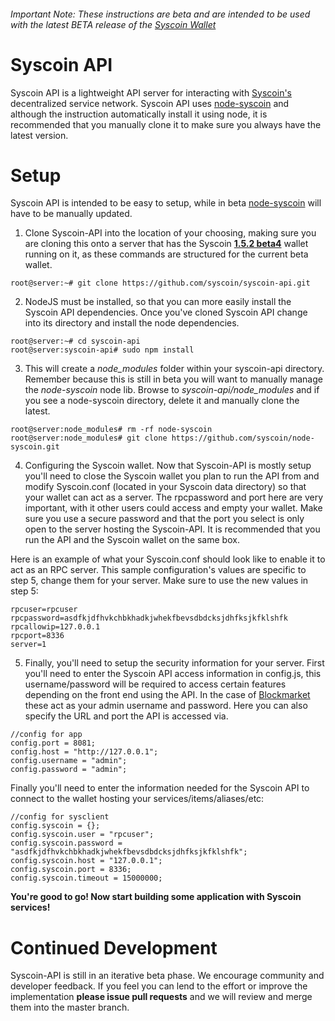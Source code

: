###### Important Note: These instructions are beta and are intended to be used with the latest BETA release of the [Syscoin Wallet](https://github.com/syscoin/syscoin/releases)
# Syscoin API
Syscoin API is a lightweight API server for interacting with [Syscoin's](http://syscoin.org) decentralized service network. Syscoin API uses [node-syscoin](https://github.com/syscoin/node-syscoin) and although the instruction automatically install it using node, it is recommended that you manually clone it to make sure you always have the latest version.

# Setup

Syscoin API is intended to be easy to setup, while in beta [node-syscoin](https://github.com/syscoin/node-syscoin) will have to be manually updated.

1. Clone Syscoin-API into the location of your choosing, making sure you are cloning this onto a server that has the Syscoin [**1.5.2 beta4**](https://github.com/syscoin/syscoin/releases/tag/1.5.2b4) wallet running on it, as these commands are structured for the current beta wallet.
```
root@server:~# git clone https://github.com/syscoin/syscoin-api.git
```
 
2. NodeJS must be installed, so that you can more easily install the Syscoin API dependencies. Once you've cloned Syscoin API change into its directory and install the node dependencies.
```
root@server:~# cd syscoin-api
root@server:syscoin-api# sudo npm install
```
 
3. This will create a *node_modules* folder within your syscoin-api directory. Remember because this is still in beta you will want to manually manage the *node-syscoin* node lib. Browse to *syscoin-api/node_modules* and if you see a node-syscoin directory, delete it and manually clone the latest.
```
root@server:node_modules# rm -rf node-syscoin
root@server:node_modules# git clone https://github.com/syscoin/node-syscoin.git
```
 
4. Configuring the Syscoin wallet. Now that Syscoin-API is mostly setup you'll need to close the Syscoin wallet you plan to run the API from and modify Syscoin.conf (located in your Syscoin data directory) so that your wallet can act as a server. The rpcpassword and port here are very important, with it other users could access and empty your wallet. Make sure you use a secure password and that the port you select is only open to the server hosting the Syscoin-API. It is recommended that you run the API and the Syscoin wallet on the same box. 
 
Here is an example of what your Syscoin.conf should look like to enable it to act as an RPC server. This sample configuration's values are specific to step 5, change them for your server. Make sure to use the new values in step 5:
 ```
 rpcuser=rpcuser
 rpcpassword=asdfkjdfhvkchbkhadkjwhekfbevsdbdcksjdhfksjkfklshfk
 rpcallowip=127.0.0.1
 rpcport=8336
 server=1
 ```
 
5. Finally, you'll need to setup the security information for your server. First you'll need to enter the Syscoin API access information in config.js, this username/password will be required to access certain features depending on the front end using the API. In the case of [Blockmarket](https://github.com/syscoin/blockmarket) these act as your admin username and password. Here you can also specify the URL and port the API is accessed via.
```
//config for app
config.port = 8081;
config.host = "http://127.0.0.1";
config.username = "admin";
config.password = "admin";
```

Finally you'll need to enter the information needed for the Syscoin API to connect to the wallet hosting your services/items/aliases/etc:

```
//config for sysclient
config.syscoin = {};
config.syscoin.user = "rpcuser";
config.syscoin.password = "asdfkjdfhvkchbkhadkjwhekfbevsdbdcksjdhfksjkfklshfk";
config.syscoin.host = "127.0.0.1";
config.syscoin.port = 8336;
config.syscoin.timeout = 15000000;
```

**You're good to go! Now start building some application with Syscoin services!**

# Continued Development

Syscoin-API is still in an iterative beta phase. We encourage community and developer feedback. If you feel you can lend to the effort or improve the implementation **please issue pull requests** and we will review and merge them into the master branch.

